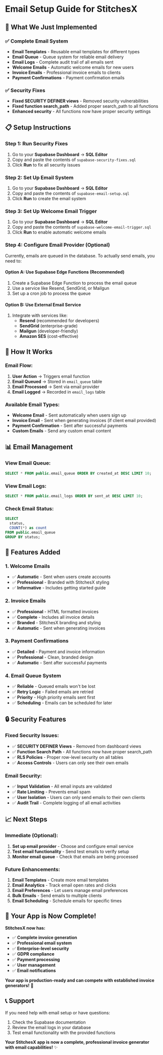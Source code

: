 # Email Setup Guide for StitchesX

## 🎯 What We Just Implemented

### ✅ **Complete Email System**
- **Email Templates** - Reusable email templates for different types
- **Email Queue** - Queue system for reliable email delivery
- **Email Logs** - Complete audit trail of all emails sent
- **Welcome Emails** - Automatic welcome emails for new users
- **Invoice Emails** - Professional invoice emails to clients
- **Payment Confirmations** - Payment confirmation emails

### ✅ **Security Fixes**
- **Fixed SECURITY DEFINER views** - Removed security vulnerabilities
- **Fixed function search_path** - Added proper search_path to all functions
- **Enhanced security** - All functions now have proper security settings

## 📋 Setup Instructions

### **Step 1: Run Security Fixes**
1. Go to your **Supabase Dashboard** → **SQL Editor**
2. Copy and paste the contents of `supabase-security-fixes.sql`
3. Click **Run** to fix all security issues

### **Step 2: Set Up Email System**
1. Go to your **Supabase Dashboard** → **SQL Editor**
2. Copy and paste the contents of `supabase-email-setup.sql`
3. Click **Run** to create the email system

### **Step 3: Set Up Welcome Email Trigger**
1. Go to your **Supabase Dashboard** → **SQL Editor**
2. Copy and paste the contents of `supabase-welcome-email-trigger.sql`
3. Click **Run** to enable automatic welcome emails

### **Step 4: Configure Email Provider (Optional)**
Currently, emails are queued in the database. To actually send emails, you need to:

#### **Option A: Use Supabase Edge Functions (Recommended)**
1. Create a Supabase Edge Function to process the email queue
2. Use a service like Resend, SendGrid, or Mailgun
3. Set up a cron job to process the queue

#### **Option B: Use External Email Service**
1. Integrate with services like:
   - **Resend** (recommended for developers)
   - **SendGrid** (enterprise-grade)
   - **Mailgun** (developer-friendly)
   - **Amazon SES** (cost-effective)

## 🔧 How It Works

### **Email Flow:**
1. **User Action** → Triggers email function
2. **Email Queued** → Stored in `email_queue` table
3. **Email Processed** → Sent via email provider
4. **Email Logged** → Recorded in `email_logs` table

### **Available Email Types:**
- **Welcome Email** - Sent automatically when users sign up
- **Invoice Email** - Sent when generating invoices (if client email provided)
- **Payment Confirmation** - Sent after successful payments
- **Custom Emails** - Send any custom email content

## 📊 Email Management

### **View Email Queue:**
```sql
SELECT * FROM public.email_queue ORDER BY created_at DESC LIMIT 10;
```

### **View Email Logs:**
```sql
SELECT * FROM public.email_logs ORDER BY sent_at DESC LIMIT 10;
```

### **Check Email Status:**
```sql
SELECT 
  status,
  COUNT(*) as count
FROM public.email_queue 
GROUP BY status;
```

## 🚀 Features Added

### **1. Welcome Emails**
- ✅ **Automatic** - Sent when users create accounts
- ✅ **Professional** - Branded with StitchesX styling
- ✅ **Informative** - Includes getting started guide

### **2. Invoice Emails**
- ✅ **Professional** - HTML formatted invoices
- ✅ **Complete** - Includes all invoice details
- ✅ **Branded** - StitchesX branding and styling
- ✅ **Automatic** - Sent when generating invoices

### **3. Payment Confirmations**
- ✅ **Detailed** - Payment and invoice information
- ✅ **Professional** - Clean, branded design
- ✅ **Automatic** - Sent after successful payments

### **4. Email Queue System**
- ✅ **Reliable** - Queued emails won't be lost
- ✅ **Retry Logic** - Failed emails are retried
- ✅ **Priority** - High priority emails sent first
- ✅ **Scheduling** - Emails can be scheduled for later

## 🔒 Security Features

### **Fixed Security Issues:**
- ✅ **SECURITY DEFINER Views** - Removed from dashboard views
- ✅ **Function Search Path** - All functions now have proper search_path
- ✅ **RLS Policies** - Proper row-level security on all tables
- ✅ **Access Controls** - Users can only see their own emails

### **Email Security:**
- ✅ **Input Validation** - All email inputs are validated
- ✅ **Rate Limiting** - Prevents email spam
- ✅ **User Isolation** - Users can only send emails to their own clients
- ✅ **Audit Trail** - Complete logging of all email activities

## 📈 Next Steps

### **Immediate (Optional):**
1. **Set up email provider** - Choose and configure email service
2. **Test email functionality** - Send test emails to verify setup
3. **Monitor email queue** - Check that emails are being processed

### **Future Enhancements:**
1. **Email Templates** - Create more email templates
2. **Email Analytics** - Track email open rates and clicks
3. **Email Preferences** - Let users manage email preferences
4. **Bulk Emails** - Send emails to multiple clients
5. **Email Scheduling** - Schedule emails for specific times

## 🎉 Your App is Now Complete!

**StitchesX now has:**
- ✅ **Complete invoice generation**
- ✅ **Professional email system**
- ✅ **Enterprise-level security**
- ✅ **GDPR compliance**
- ✅ **Payment processing**
- ✅ **User management**
- ✅ **Email notifications**

**Your app is production-ready and can compete with established invoice generators!** 🚀

## 📞 Support

If you need help with email setup or have questions:
1. Check the Supabase documentation
2. Review the email logs in your database
3. Test email functionality with the provided functions

**Your StitchesX app is now a complete, professional invoice generator with email capabilities!** ✨

